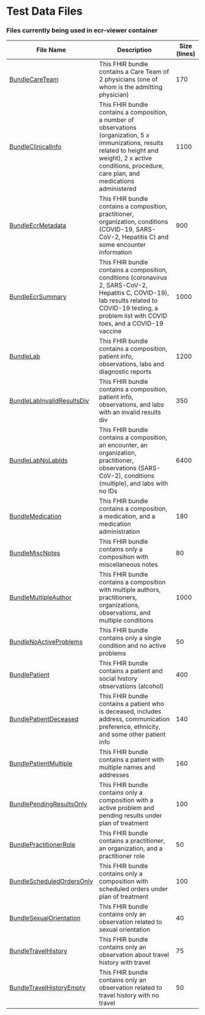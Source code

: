 # Test Data Files

 ### Files currently being used in ecr-viewer container
| File Name                                                      | Description                                                                                                                                                                                                          | Size (lines) |
|----------------------------------------------------------------|----------------------------------------------------------------------------------------------------------------------------------------------------------------------------------------------------------------------|--------------|
| [BundleCareTeam](BundleCareTeam.json)                          | This FHIR bundle contains a Care Team of 2 physicians (one of whom is the admitting physician)                                                                                                                       | 170          |
| [BundleClinicalInfo](BundleClinicalInfo.json)                  | This FHIR bundle contains a composition, a number of observations (organization, 5 x immunizations, results related to height and weight), 2 x active conditions, procedure, care plan, and medications administered | 1100         |
| [BundleEcrMetadata](BundleEcrMetadata.json)                    | This FHIR bundle contains a composition, practitioner, organization, conditions (COVID-19, SARS-CoV-2, Hepatitis C) and some encounter information                                                                   | 900          |  
| [BundleEcrSummary](BundleEcrSummary.json)                      | This FHIR bundle contains a composition, conditions (coronavirus 2, SARS-CoV-2, Hepatitis C, COVID-19), lab results related to COVID-19 testing, a problem list with COVID toes, and a COVID-19 vaccine              | 1000         |  
| [BundleLab](BundleLab.json)                                    | This FHIR bundle contains a composition, patient info, observations, labs and diagnostic reports                                                                                                                     | 1200         |  
| [BundleLabInvalidResultsDiv](BundleLabInvalidResultsDiv.json)  | This FHIR bundle contains a composition, patient info, observations, and labs with an invalid results div                                                                                                            | 350          |  
| [BundleLabNoLabIds](BundleLabNoLabIds.json)                    | This FHIR bundle contains a composition, an encounter, an organization, practitioner, observations (SARS-CoV-2), conditions (multiple), and labs with no IDs                                                         | 6400         |  
| [BundleMedication](BundleMedication.json)                      | This FHIR bundle contains a composition, a medication, and a medication administration                                                                                                                               | 180          |  
| [BundleMiscNotes](BundleMiscNotes.json)                        | This FHIR bundle contains only a composition with miscellaneous notes                                                                                                                                                | 80           |  
| [BundleMultipleAuthor](BundleMultipleAuthor.json)              | This FHIR bundle contains a composition with multiple authors, practitioners, organizations, observations, and multiple conditions                                                                                   | 1000         |  
| [BundleNoActiveProblems](BundleNoActiveProblems.json)          | This FHIR bundle contains only a single condition and no active problems                                                                                                                                             | 50           |  
| [BundlePatient](BundlePatient.json)                            | This FHIR bundle contains a patient and social history observations (alcohol)                                                                                                                                        | 400          |  
| [BundlePatientDeceased](BundlePatientDeceased.json)            | This FHIR bundle contains a patient who is deceased, includes address, communication preference, ethnicity, and some other patient info                                                                              | 140          |  
| [BundlePatientMultiple](BundlePatientMultiple.json)            | This FHIR bundle contains a patient with multiple names and addresses                                                                                                                                                | 160          |  
| [BundlePendingResultsOnly](BundlePendingResultsOnly.json)      | This FHIR bundle contains only a composition with a active problem and pending results under plan of treatment                                                                                                       | 100          |  
| [BundlePractitionerRole](BundlePractitionerRole.json)          | This FHIR bundle contains a practitioner, an organization, and a practitioner role                                                                                                                                   | 50           |  
| [BundleScheduledOrdersOnly](BundleScheduledOrdersOnly.json)    | This FHIR bundle contains only a composition with scheduled orders under plan of treatment                                                                                                                           | 100          |  
| [BundleSexualOrientation](BundleSexualOrientation.json)        | This FHIR bundle contains only an observation related to sexual orientation                                                                                                                                          | 40           |  
| [BundleTravelHistory](BundleTravelHistory.json)                | This FHIR bundle contains only an observation about travel history with travel                                                                                                                                       | 75           |  
| [BundleTravelHistoryEmpty](BundleTravelHistoryEmpty.json)      | This FHIR bundle contains only an observation related to travel history with no travel                                                                                                                               | 50           |  


